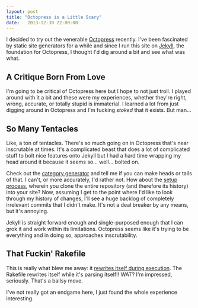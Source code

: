 ```yaml
---
layout: post
title: "Octopress is a Little Scary"
date:   2013-12-30 22:00:00
---
```


I decided to try out the venerable [Octopress](http://octopress.org/) recently. I've been fascinated by static site generators for a while and since I run this site on [Jekyll](http://jekyllrb.com/), the foundation for Octopress, I thought I'd dig around a bit and see what was what.

## A Critique Born From Love

I'm going to be critical of Octopress here but I hope to not just troll. I played around with it a bit and these were my experiences, whether they're right, wrong, accurate, or totally stupid is immaterial. I learned a lot from just digging around in Octopress and I'm fucking _stoked_ that it exists. But man...

## So Many Tentacles

Like, a ton of tentacles. There's so much going on in Octopress that's near inscrutable at times. It's a complicated beast that does a lot of complicated stuff to bolt nice features onto Jekyll but I had a hard time wrapping my head around it because it seems so... well... bolted on.

Check out the [category generator](https://github.com/imathis/octopress/blob/628e0e4d9ab6d251991fb93b187f10eebff3d7a8/plugins/category_generator.rb) and tell me if you can make heads or tails of that. I can't, or more accurately, I'd rather not. How about the [setup process](http://octopress.org/docs/setup/), wherein you clone the entire repository (and therefore its history) into your site? Now, assuming I get to the point where I'd like to look through my history of changes, I'll see a huge backlog of completely irrelevant commits that I didn't make. It's not a deal breaker by any means, but it's annoying.

Jekyll is straight forward enough and single-purposed enough that I can grok it and work within its limitations. Octopress seems like it's trying to be everything and in doing so, approaches inscrutability.

## That Fuckin' Rakefile

This is really what blew me away: it [rewrites itself during execution](https://github.com/imathis/octopress/blob/d7a4bf5fc0c35f461c0d75796070203376d1b538/Rakefile#L354). The Rakefile rewrites itself while it's parsing itself!! WAT? I'm impressed, seriously. That's a ballsy move.

I've not really got an endgame here, I just found the whole experience interesting.
